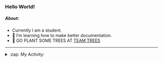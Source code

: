 ### Hello World!

##### About:
- Currently I am a student.
- 🌱 I’m learning how to make better documentation.
- 🌱 GO PLANT SOME TREES AT [TEAM TREES](https://teamtrees.org/)

---
<details>
  <summary>:zap: My Activity:</summary>
  
<!--START_SECTION:waka-->
![Code Time](http://img.shields.io/badge/Code%20Time-1%2C171%20hrs%2034%20mins-blue)

**I'm a Night 🦉** 

```text
🌞 Morning                1902 commits        ███░░░░░░░░░░░░░░░░░░░░░░   10.10 % 
🌆 Daytime                6408 commits        █████████░░░░░░░░░░░░░░░░   34.03 % 
🌃 Evening                5374 commits        ███████░░░░░░░░░░░░░░░░░░   28.54 % 
🌙 Night                  5149 commits        ███████░░░░░░░░░░░░░░░░░░   27.34 % 
```
📅 **I'm Most Productive on Wednesday** 

```text
Monday                   2650 commits        ████░░░░░░░░░░░░░░░░░░░░░   14.07 % 
Tuesday                  2573 commits        ███░░░░░░░░░░░░░░░░░░░░░░   13.66 % 
Wednesday                4405 commits        ██████░░░░░░░░░░░░░░░░░░░   23.39 % 
Thursday                 2426 commits        ███░░░░░░░░░░░░░░░░░░░░░░   12.88 % 
Friday                   1964 commits        ███░░░░░░░░░░░░░░░░░░░░░░   10.43 % 
Saturday                 1653 commits        ██░░░░░░░░░░░░░░░░░░░░░░░   08.78 % 
Sunday                   3162 commits        ████░░░░░░░░░░░░░░░░░░░░░   16.79 % 
```


📊 **This Week I Spent My Time On** 

```text
🔥 Editors: 
IntelliJ                 3 hrs 56 mins       █████████████░░░░░░░░░░░░   53.80 % 
VS Code                  3 hrs 23 mins       ████████████░░░░░░░░░░░░░   46.20 % 

🐱‍💻 Projects: 
intro                    3 hrs 48 mins       █████████████░░░░░░░░░░░░   52.04 % 
iris-flower-ml           3 hrs 23 mins       ████████████░░░░░░░░░░░░░   46.20 % 
android-demo             7 mins              ░░░░░░░░░░░░░░░░░░░░░░░░░   01.76 % 
Unknown Project          0 secs              ░░░░░░░░░░░░░░░░░░░░░░░░░   00.00 % 
```


 Last Updated on 28/08/2023 01:31:40 UTC
<!--END_SECTION:waka-->
</details>
